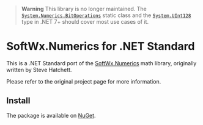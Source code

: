 > **Warning** This library is no longer maintained. The [`System.Numerics.BitOperations`](https://learn.microsoft.com/en-us/dotnet/api/system.numerics.bitoperations) static class and the [`System.UInt128`](https://learn.microsoft.com/en-us/dotnet/api/system.uint128) type in .NET 7+ should cover most use cases of it.

# SoftWx.Numerics for .NET Standard

This is a .NET Standard port of the [SoftWx.Numerics][reposite] math library, originally written by Steve Hatchett.

Please refer to the original project page for more information.

## Install

The package is available on [NuGet].

[reposite]:https://github.com/softwx/SoftWx.Numerics.git
[nuget]:https://www.nuget.org/packages/SoftWx.Numerics.Portable/
